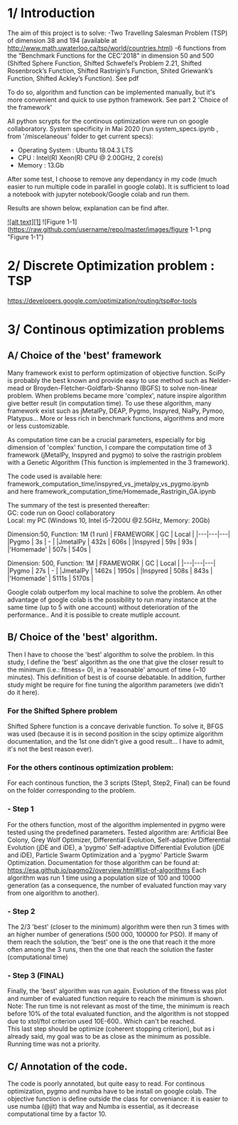 # 1/ Introduction

The aim of this project is to solve:
  -Two Travelling Salesman Problem (TSP) of dimension 38 and 194 (available at http://www.math.uwaterloo.ca/tsp/world/countries.html)
  -6 functions from the  "Benchmark Functions for the CEC'2018" in dimension 50 and 500 (Shifted Sphere Function, Shifted Schwefel’s Problem 2.21, Shifted Rosenbrock’s Function, Shifted Rastrigin’s Function, Shited Griewank’s Function, Shifted Ackley’s Function). See pdf

To do so, algorithm and function can be implemented manually, but it's more convenient and quick to use python framework. See part 2 'Choice of the framework'

All python scrypts for the continous optimization were run on google collaboratory. System specificity in Mai 2020 (run system_specs.ipynb , from '/miscelaneous' folder to get current specs):
   - Operating System : Ubuntu 18.04.3 LTS
   - CPU              : Intel(R) Xeon(R) CPU @ 2.00GHz, 2 core(s)
   - Memory           : 13.Gb

After some test, I choose to remove any dependancy in my code (much easier to run multiple code in parallel in google colab).  It is sufficient to load a notebook with jupyter notebook/Google colab and run them.

Results are shown below, explanation can be find after.

<a href="http://i.stack.imgur.com/vwxyz.png">![alt text][1]</a>
![Figure 1-1](https://raw.github.com/username/repo/master/images/figure 1-1.png "Figure 1-1")



# 2/ Discrete Optimization problem : TSP
https://developers.google.com/optimization/routing/tsp#or-tools


# 3/ Continous optimization problems

## A/ Choice of the 'best' framework
Many framework exist to perform optimization of objective function. SciPy is probably the best known and provide easy to use method such as Nelder-mead or Broyden-Fletcher-Goldfarb-Shanno (BGFS) to solve non-linear problem. When problems became more 'complex', nature inspire algorithm give better result (in computation time). To use these algorithm, many framework exist such as jMetalPy, DEAP, Pygmo, Inspyred, NiaPy, Pymoo, Platypus... More or less rich in benchmark functions, algorithms and more or less customizable.

As computation time can be a crucial parameters, especially for big dimension of 'complex' function, I compare the computation time of 3 framework (jMetalPy, Inspyred and pygmo) to solve the rastrigin problem with a Genetic Algorithm (This function is implemented in the 3 framework).

The code used is available here: framework_computation_time/inspyred_vs_jmetalpy_vs_pygmo.ipynb  
and here framework_computation_time/Homemade_Rastrigin_GA.ipynb  

The summary of the test is presented thereafter:  
GC: code run on Goocl collaboratory  
Local: my PC (Windows 10, Intel i5-7200U @2.5GHz, Memory: 20Gb)  

Dimension:50, Function: 1M (1 run)
| FRAMEWORK  | GC  | Local  |
|---|---|---|
|Pygmo   | 3s  | - |
|JmetalPy  |  432s | 606s  |
|Inspyred  | 59s  | 93s  |  
|'Homemade'   | 507s  | 540s  |

Dimension: 500, Function: 1M
| FRAMEWORK  | GC  | Local  |
|---|---|---|
|Pygmo   | 27s  | - |
|JmetalPy  |  1462s | 1950s  |
|Inspyred  | 508s  | 843s  |  
|'Homemade'   |  5111s | 5170s  |


Google colab outperfom my local machine to solve the problem. An other advantage of google colab is the possibility to run many instance at the same time (up to 5 with one account) without deterioration of the performance.. And it is possible to create mutliple account.


## B/ Choice of the 'best' algorithm.

Then I have to choose the 'best' algorithm to solve the problem. In this study, I define the 'best' algorithm as the one that give the closer result to the minimum (i.e.: fitness= 0), in a 'reasonable' amount of time (~10 minutes). This definition of best is of course debatable. In addition, further study might be require for fine tuning the algorithm parameters (we didn't do it here).  

### For the Shifted Sphere problem
Shifted Sphere function is a concave derivable function. To solve it, BFGS was used (because it is in second position in the scipy optimize algorithm documentation, and the 1st one didn't give a good result... I have to admit,  it's not the best reason ever).  

### For the others continous optimization problem:
For each continous function, the 3 scripts (Step1, Step2, Final) can be found on the folder corresponding to the problem.

### - Step 1  
For the others function, most of the algorithm implemented in pygmo were tested using the predefined parameters. Tested algorithm are: Artificial Bee Colony, Grey Wolf Optimizer, Differential Evolution, Self-adaptive Differential Evolution (jDE and iDE), a 'pygmo' Self-adaptive Differential Evolution (jDE and iDE), Particle Swarm Optimization and a 'pygmo' Particle Swarm Optimization.
Documentation for those algorithm can be found at: https://esa.github.io/pagmo2/overview.html#list-of-algorithms
Each algorithm was run 1 time using a population size of 100 and 10000 generation (as a consequence, the number of evaluated function may vary from one algorithm to another).  

### - Step 2  
The 2/3 'best' (closer to the minimum) algorithm were then run 3 times with an higher number of generations (500 000, 100000 for PSO). If many of them reach the solution, the 'best' one is the one that reach it the more often among the 3 runs, then the one that reach the solution the faster (computational time)  

### - Step 3  (FINAL)
Finally, the 'best' algorithm was run again. Evolution of the fitness was plot and number of evaluated function require to reach the minimum is shown. Note: The run time is not relevant as most of the time, the minimum is reach before 10% of the total evaluated function, and the algorithm is not stopped due to xtol/ftol criterion used 10E-600.. Which can't be reached.   
This last step should be optimize (coherent stopping criterion), but as i already said, my goal was to be as close as the minimum as possible. Running time was not a priority.


## C/ Annotation of the code.
The code is poorly annotated, but quite easy to read. For continous optimization, pygmo and numba have to be install on google colab. The objective function is define outside the class for conveniance: it is easier to use numba (@jit)  that way and Numba is essential, as it decrease computational time by a factor 10.
